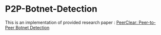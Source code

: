 # P2P-Botnet-Detection

This is an implementation of provided research paper : [PeerClear: Peer-to-Peer Botnet Detection](https://github.com/swetak20/P2P-Botnet-Detection/edit/main/PeerClear.pdf)
